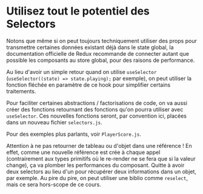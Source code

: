 # Utilisez tout le potentiel des Selectors

Notons que même si on peut toujours techniquement utiliser des props pour transmettre certaines données existant déjà dans le state global, la documentation officielle de Redux recommande de connecter autant que possible les composants au store global, pour des raisons de performance.

Au lieu d'avoir un simple retour quand on utilise `useSelector` (`useSelector((state) => state.playing);` par exemple), on peut utiliser la fonction fléchée en paramètre de ce hook pour simplifier certains traitements.

Pour faciliter certaines abstractions / factorisations de code, on va aussi créer des fonctions retournant des fonctions qu'on pourra utiliser avec `useSelector`. Ces nouvelles fonctions seront, par convention ici, placées dans un nouveau fichier `selectors.js`.

Pour des exemples plus parlants, voir `PlayerScore.js`.

Attention à ne pas retourner de tableau ou d'objet dans une référence ! En effet, comme une nouvelle référence est crée à chaque appel (contrairement aux types primitifs où le re-render ne se fera que si la valeur change), ça va plomber les performances du composant. Quitte à avoir deux selectors au lieu d'un pour récupérer deux informations dans un objet, par exemple. Au pire du pire, on peut utiliser une biblio comme `reselect`, mais ce sera hors-scope de ce cours.